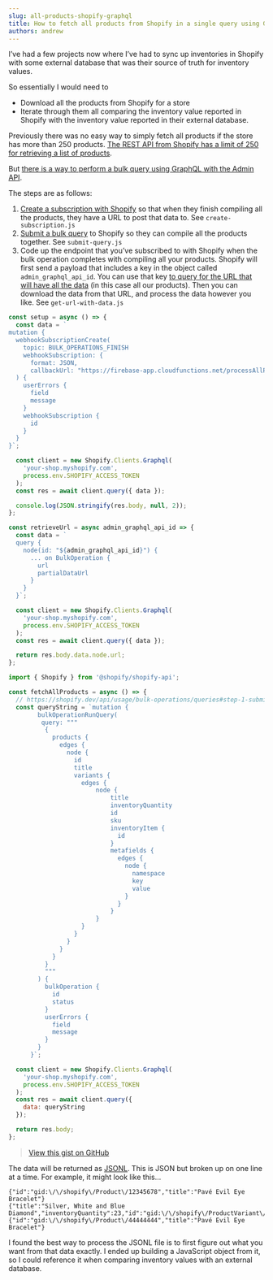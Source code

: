 ```yaml
---
slug: all-products-shopify-graphql
title: How to fetch all products from Shopify in a single query using GraphQL
authors: andrew
---
```


I’ve had a few projects now where I’ve had to sync up inventories in Shopify with some external database that was their source of truth for inventory values.

So essentially I would need to

- Download all the products from Shopify for a store
- Iterate through them all comparing the inventory value reported in Shopify with the inventory value reported in their external database.

Previously there was no easy way to simply fetch all products if the store has more than 250 products. [The REST API from Shopify has a limit of 250 for retrieving a list of products](https://shopify.dev/api/admin-rest/2022-07/resources/product#get-products).

But [there is a way to perform a bulk query using GraphQL with the Admin API](https://shopify.dev/api/usage/bulk-operations/queries).

The steps are as follows:

1. [Create a subscription with Shopify](https://shopify.dev/api/usage/bulk-operations/queries#option-a-subscribe-to-the-bulk_operations-finish-webhook-topic) so that when they finish compiling all the products, they have a URL to post that data to. See `create-subscription.js`
2. [Submit a bulk query](https://shopify.dev/api/usage/bulk-operations/queries#step-1-submit-a-query) to Shopify so they can compile all the products together. See `submit-query.js`
3. Code up the endpoint that you’ve subscribed to with Shopify when the bulk operation completes with compiling all your products. Shopify will first send a payload that includes a key in the object called `admin_graphql_api_id`. You can use that key [to query for the URL that will have all the data](https://shopify.dev/api/usage/bulk-operations/queries#step-3-retrieve-your-data) (in this case all our products). Then you can download the data from that URL, and process the data however you like. See `get-url-with-data.js`

```js title="create-subscription.js"
const setup = async () => {
  const data = `
mutation {
  webhookSubscriptionCreate(
    topic: BULK_OPERATIONS_FINISH
    webhookSubscription: {
      format: JSON,
      callbackUrl: "https://firebase-app.cloudfunctions.net/processAllProducts"}
  ) {
    userErrors {
      field
      message
    }
    webhookSubscription {
      id
    }
  }
}`;

  const client = new Shopify.Clients.Graphql(
    'your-shop.myshopify.com',
    process.env.SHOPIFY_ACCESS_TOKEN
  );
  const res = await client.query({ data });

  console.log(JSON.stringify(res.body, null, 2));
};
```
```js title="get-url-with-data.js"
const retrieveUrl = async admin_graphql_api_id => {
  const data = `
  query {
    node(id: "${admin_graphql_api_id}") {
      ... on BulkOperation {
        url
        partialDataUrl
      }
    }
  }`;

  const client = new Shopify.Clients.Graphql(
    'your-shop.myshopify.com',
    process.env.SHOPIFY_ACCESS_TOKEN
  );
  const res = await client.query({ data });

  return res.body.data.node.url;
};
```

```js title="submit-query.js"
import { Shopify } from '@shopify/shopify-api';

const fetchAllProducts = async () => {
  // https://shopify.dev/api/usage/bulk-operations/queries#step-1-submit-a-query
  const queryString = `mutation {
        bulkOperationRunQuery(
         query: """
          {
            products {
              edges {
                node {
                  id
                  title
                  variants {
                    edges {
                        node {
                            title
                            inventoryQuantity
                            id
                            sku
                            inventoryItem {
                              id
                            }
                            metafields {
                              edges {
                                node {
                                  namespace
                                  key
                                  value
                                }
                              }
                            }
                        }
                    }
                  }
                }
              }
            }
          }
          """
        ) {
          bulkOperation {
            id
            status
          }
          userErrors {
            field
            message
          }
        }
      }`;

  const client = new Shopify.Clients.Graphql(
    'your-shop.myshopify.com',
    process.env.SHOPIFY_ACCESS_TOKEN
  );
  const res = await client.query({
    data: queryString
  });

  return res.body;
};
```
> [View this gist on GitHub](https://gist.github.com/magician11/a56f9952282507169b68e353c66bd6af)

The data will be returned as [JSONL](https://jsonlines.org/). This is JSON but broken up on one line at a time. For example, it might look like this…

```
{"id":"gid:\/\/shopify\/Product\/12345678","title":"Pavé Evil Eye Bracelet"}
{"title":"Silver, White and Blue Diamond","inventoryQuantity":23,"id":"gid:\/\/shopify\/ProductVariant\/5555555","sku":"207278","__parentId":"gid:\/\/shopify\/Product\/12345678"}
{"id":"gid:\/\/shopify\/Product\/44444444","title":"Pavé Evil Eye Bracelet"}
```
I found the best way to process the JSONL file is to first figure out what you want from that data exactly. I ended up building a JavaScript object from it, so I could reference it when comparing inventory values with an external database.
